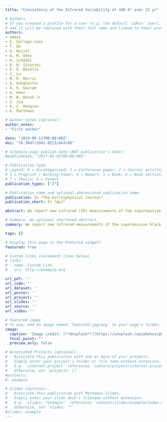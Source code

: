```yaml
---
title: "Consistency of the Infrared Variability of SGR A* over 22 yr"

# Authors
# If you created a profile for a user (e.g. the default `admin` user), write the username (folder name) here 
# and it will be replaced with their full name and linked to their profile.
authors:
- admin
- E. Gallego-Cano
- T. Do
- G. Witzel 
- A. M. Ghez 
- R. Schödel
- B. N. Sitarski 
- E. E. Becklin 
- J. Lu
- M. R. Morris 
- A. Dehghanfar
- A. K. Gautam 
- A. Hees 
- M. W. Hosek Jr 
- S. Jia
- A. C. Mangian 
- K. Matthews

# Author notes (optional)
author_notes:
- "First author"

date: "2019-09-11T00:00:00Z"
doi: "10.3847/2041-8213/ab3c68"

# Schedule page publish date (NOT publication's date).
#publishDate: "2017-01-01T00:00:00Z"

# Publication type.
# Legend: 0 = Uncategorized; 1 = Conference paper; 2 = Journal article;
# 3 = Preprint / Working Paper; 4 = Report; 5 = Book; 6 = Book section;
# 7 = Thesis; 8 = Patent
publication_types: ["2"]

# Publication name and optional abbreviated publication name.
publication: In *The Astroiphysical Journal*
publication_short: In *ApJ*

abstract: We report new infrared (IR) measurements of the supermassive black hole at the Galactic Center, Sgr A*, over a decade that was previously inaccessible at these wavelengths. This enables a variability study that addresses variability timescales that are 10 times longer than earlier published studies. Sgr A* was initially detected in the near-infrared (NIR) with adaptive optics observations in 2002. While earlier data exists in form of speckle imaging (1995–2005), Sgr A* was not detected in the initial analysis. Here, we improved our speckle holography analysis techniques. This has improved the sensitivity of the resulting speckle images by up to a factor of three. Sgr A* is now detectable in the majority of epochs covering 7 yr. The brightness of Sgr A* in the speckle data has an average observed K magnitude of 16.0, which corresponds to a dereddened flux density of 3.4 mJy. Furthermore, the flat power spectral density of Sgr A* between ~80 days and 7 yr shows its uncorrelation in time beyond the proposed single power-law break of ~245 minutes. We report that the brightness and its variability is consistent over 22 yr. This analysis is based on simulations using the Witzel et al. model to characterize IR variability from 2006 to 2016. Finally, we note that the 2001 periapse of the extended, dusty object G1 had no apparent effect on the NIR emission from accretion flow onto Sgr A*. The result is consistent with G1 being a self-gravitating object rather than a disrupting gas cloud.

# Summary. An optional shortened abstract.
summary: We report new infrared measurements of the supermassive black hole at the Galactic Center, Sgr A*, over a decade that was previously inaccessible at these wavelengths. This enables a variability study that addresses variability timescales that are 10 times longer than earlier published studies. We report that the brightness and its variability is consistent over 22 yr. We note that the 2001 periapse of the extended, dusty object G1 had no apparent effect on the infrared emission from accretion flow onto Sgr A*. (See full abstract in the title link)

tags: []

# Display this page in the Featured widget?
featured: true

# Custom links (uncomment lines below)
# links:
# - name: Custom Link
#   url: http://example.org

url_pdf: ''
url_code: ''
url_dataset: ''
url_poster: ''
url_project: ''
url_slides: ''
url_source: ''
url_video: ''

# Featured image
# To use, add an image named `featured.jpg/png` to your page's folder. 
image:
  caption: 'Image credit: [**Unsplash**](https://unsplash.com/photos/pLCdAaMFLTE)'
  focal_point: ""
  preview_only: false

# Associated Projects (optional).
#   Associate this publication with one or more of your projects.
#   Simply enter your project's folder or file name without extension.
#   E.g. `internal-project` references `content/project/internal-project/index.md`.
#   Otherwise, set `projects: []`.
#projects:
#- example

# Slides (optional).
#   Associate this publication with Markdown slides.
#   Simply enter your slide deck's filename without extension.
#   E.g. `slides: "example"` references `content/slides/example/index.md`.
#   Otherwise, set `slides: ""`.
#slides: example
---
```




